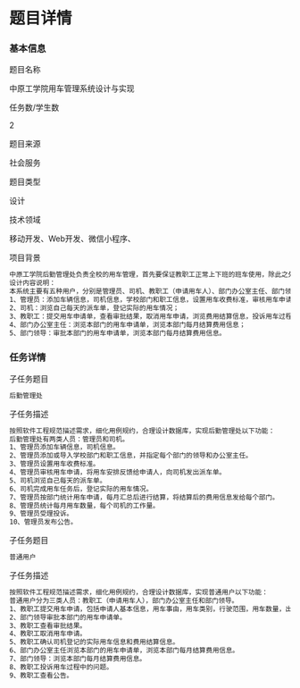 # 题目详情

### 基本信息

题目名称

中原工学院用车管理系统设计与实现

任务数/学生数

2

题目来源

社会服务

题目类型

设计

技术领域

移动开发、Web开发、微信小程序、

项目背景

```txt
中原工学院后勤管理处负责全校的用车管理，首先要保证教职工正常上下班的班车使用，除此之外，如果学校各类行政会务需要用车，或者学生实习需要用车，可以向后勤管理处申请租赁校车来使用。以前租赁校车的申请是采用纸质申请单来完成的，找领导签字，在各个校区之间递送申请单都非常的麻烦，还会耽误申请的进度。为了使申请过程更加简便，提高申请的效率，更好的为广大师生服务，后勤管理处决定开发一套用车管理系统，在线进行用车的申请和审批。
设计内容说明：
本系统主要有五种用户，分别是管理员、司机、教职工（申请用车人）、部门办公室主任、部门领导，这五种用户的功能分别是：
1、管理员：添加车辆信息，司机信息，学校部门和职工信息，设置用车收费标准，审核用车申请，将用车安排反馈给申请人，向司机发出派车单，按部门统计用车申请，每月汇总后进行结算，将结算后的费用信息发给每个部门，受理投诉；
2、司机：浏览自己每天的派车单，登记实际的用车情况；
3、教职工：提交用车申请单，查看审批结果，取消用车申请，浏览费用结算信息，投诉用车过程中的问题；
4、部门办公室主任：浏览本部门的用车申请单，浏览本部门每月结算费用信息；
5、部门领导：审批本部门的用车申请单，浏览本部门每月结算费用信息。
```

### 任务详情

子任务题目

```txt
后勤管理处
```

子任务描述

```txt
按照软件工程规范描述需求，细化用例规约，合理设计数据库，实现后勤管理处以下功能：
后勤管理处有两类人员：管理员和司机。
1、管理员添加车辆信息，司机信息。
2、管理员添加或导入学校部门和职工信息，并指定每个部门的领导和办公室主任。
3、管理员设置用车收费标准。
4、管理员审核用车申请，将用车安排反馈给申请人，向司机发出派车单。
5、司机浏览自己每天的派车单。
6、司机完成用车任务后，登记实际的用车情况。
7、管理员按部门统计用车申请，每月汇总后进行结算，将结算后的费用信息发给每个部门。
8、管理员统计每月用车数量，每个司机的工作量。
9、管理员受理投诉。
10、管理员发布公告。
```

子任务题目

```txt
普通用户
```

子任务描述

```txt
按照软件工程规范描述需求，细化用例规约，合理设计数据库，实现普通用户以下功能：
普通用户分为三类人员：教职工（申请用车人），部门办公室主任和部门领导。
1、教职工提交用车申请，包括申请人基本信息，用车事由，用车类别，行驶范围，用车数量，出行人数，出发和往返的时间、地点。
2、部门领导审批本部门的用车申请单。
3、教职工查看审批结果。
4、教职工取消用车申请。
5、教职工确认司机登记的实际用车信息和费用结算信息。
6、部门办公室主任浏览本部门的用车申请单，浏览本部门每月结算费用信息。
7、部门领导：浏览本部门每月结算费用信息。
8、教职工投诉用车过程中的问题。
9、教职工查看公告。
```